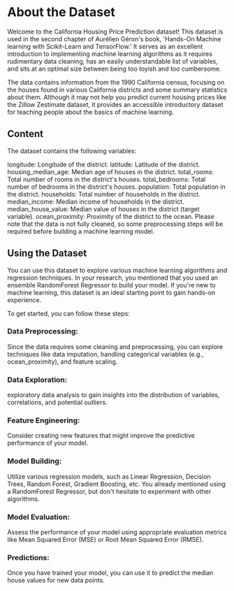 # About the Dataset
Welcome to the California Housing Price Prediction dataset! This dataset is used in the second chapter of Aurélien Géron's book, 'Hands-On Machine learning with Scikit-Learn and TensorFlow.' It serves as an excellent introduction to implementing machine learning algorithms as it requires rudimentary data cleaning, has an easily understandable list of variables, and sits at an optimal size between being too toyish and too cumbersome.

The data contains information from the 1990 California census, focusing on the houses found in various California districts and some summary statistics about them. Although it may not help you predict current housing prices like the Zillow Zestimate dataset, it provides an accessible introductory dataset for teaching people about the basics of machine learning.

## Content
The dataset contains the following variables:

longitude: Longitude of the district.
latitude: Latitude of the district.
housing_median_age: Median age of houses in the district.
total_rooms: Total number of rooms in the district's houses.
total_bedrooms: Total number of bedrooms in the district's houses.
population: Total population in the district.
households: Total number of households in the district.
median_income: Median income of households in the district.
median_house_value: Median value of houses in the district (target variable).
ocean_proximity: Proximity of the district to the ocean.
Please note that the data is not fully cleaned, so some preprocessing steps will be required before building a machine learning model.

## Using the Dataset
You can use this dataset to explore various machine learning algorithms and regression techniques. In your research, you mentioned that you used an ensemble RandomForest Regressor to build your model. If you're new to machine learning, this dataset is an ideal starting point to gain hands-on experience.

To get started, you can follow these steps:

### Data Preprocessing: 
Since the data requires some cleaning and preprocessing, you can explore techniques like data imputation, handling categorical variables (e.g., ocean_proximity), and feature scaling.

### Data Exploration: 
exploratory data analysis to gain insights into the distribution of variables, correlations, and potential outliers.

### Feature Engineering: 
Consider creating new features that might improve the predictive performance of your model.

### Model Building: 
Utilize various regression models, such as Linear Regression, Decision Trees, Random Forest, Gradient Boosting, etc. You already mentioned using a RandomForest Regressor, but don't hesitate to experiment with other algorithms.

### Model Evaluation: 
Assess the performance of your model using appropriate evaluation metrics like Mean Squared Error (MSE) or Root Mean Squared Error (RMSE).

### Predictions:
Once you have trained your model, you can use it to predict the median house values for new data points.
